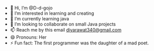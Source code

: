 - 👋 Hi, I’m @D-d-gojo
- 👀 I’m interested in learning and creating 
- 🌱 I’m currently learning java
- 💞️ I’m looking to collaborate on small Java projects 
- 📫 Reach me by this email diyarawat340@gmail.com 
- 😄 Pronouns: Her
- ⚡ Fun fact: The first programmer was the daughter of a mad poet.

<!---
D-d-gojo/D-d-gojo is a ✨ special ✨ repository because its `README.md` (this file) appears on your GitHub profile.
You can click the Preview link to take a look at your changes.
--->
